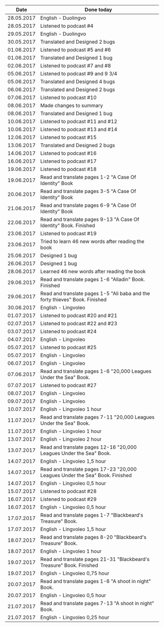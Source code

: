 |Date      |Done today|
|----------|----------|
|28.05.2017|English - Duolingvo|
|28.05.2017|Listened to podcast #4|
|29.05.2017|English - Duolingvo|
|30.05.2017|Translated and Designed 2 bugs|
|01.06.2017|Listened to podcast #5 and #6|
|01.06.2017|Translated and Designed 1 bug|
|02.06.2017|Listened to podcast #7 and #8|
|05.06.2017|Listened to podcast #9 and 9 3/4|
|05.06.2017|Translated and Designed 4 bugs|
|06.06.2017|Translated and Designed 2 bugs|
|07.06.2017|Listened to podcast #10|
|08.06.2017|Made changes to summary|
|08.06.2017|Translated and Designed 1 bug|
|10.06.2017|Listened to podcast #11 and #12|
|10.06.2017|Listened to podcast #13 and #14|
|12.06.2017|Listened to podcast #15|
|13.06.2017|Translated and Designed 2 bugs|
|14.06.2017|Listened to podcast #16|
|16.06.2017|Listened to podcast #17|
|19.06.2017|Listened to podcast #18|
|19.06.2017|Read and translate pages 1-2 "A Case Of Identity" Book|
|20.06.2017|Read and translate pages 3-5 "A Case Of Identity" Book|
|21.06.2017|Read and translate pages 6-9 "A Case Of Identity" Book|
|22.06.2017|Read and translate pages 9-13 "A Case Of Identity" Book. Finished|
|23.06.2017|Listened to podcast #19|
|23.06.2017|Tried to learn 46 new words after reading the book|
|25.06.2017|Designed 1 bug|
|26.06.2017|Designed 1 bug|
|28.06.2017|Learned 46 new words after reading the book|
|29.06.2017|Read and translate pages 1-6 "Alladin" Book. Finished|
|29.06.2017|Read and translate pages 1-5 "Ali baba and the forty thieves" Book. Finished|
|30.06.2017|English - Lingvoleo|
|01.07.2017|Listened to podcast #20 and #21|
|02.07.2017|Listened to podcast #22 and #23|
|03.07.2017|Listened to podcast #24|
|04.07.2017|English - Lingvoleo|
|05.07.2017|Listened to podcast #25|
|05.07.2017|English - Lingvoleo|
|06.07.2017|English - Lingvoleo|
|07.06.2017|Read and translate pages 1-6 "20,000 Leagues Under the Sea" Book.|
|07.07.2017|Listened to podcast #27|
|08.07.2017|English - Lingvoleo|
|09.07.2017|English - Lingvoleo|
|10.07.2017|English - Lingvoleo 1 hour|
|11.07.2017|Read and translate pages 7-11 "20,000 Leagues Under the Sea" Book.|
|11.07.2017|English - Lingvoleo 1 hour|
|13.07.2017|English - Lingvoleo 2 hour|
|13.07.2017|Read and translate pages 12-16 "20,000 Leagues Under the Sea" Book.|
|14.07.2017|English - Lingvoleo 1,5 hour|
|14.07.2017|Read and translate pages 17-23 "20,000 Leagues Under the Sea" Book. Finished|
|14.07.2017|English - Lingvoleo 0,5 hour|
|15.07.2017|Listened to podcast #28|
|16.07.2017|Listened to podcast #29|
|16.07.2017|English - Lingvoleo 0,5 hour|
|17.07.2017|Read and translate pages 1-7 "Blackbeard's Treasure" Book.|
|17.07.2017|English - Lingvoleo 1,5 hour|
|18.07.2017|Read and translate pages 8-20 "Blackbeard's Treasure" Book.|
|18.07.2017|English - Lingvoleo 1 hour|
|19.07.2017|Read and translate pages 21-31 "Blackbeard's Treasure" Book. Finished|
|19.07.2017|English - Lingvoleo 0,75 hour|
|20.07.2017|Read and translate pages 1-6 "A shoot in night" Book.|
|20.07.2017|English - Lingvoleo 0,5 hour|
|21.07.2017|Read and translate pages 7-13 "A shoot in night" Book.|
|21.07.2017|English - Lingvoleo 0,25 hour|
